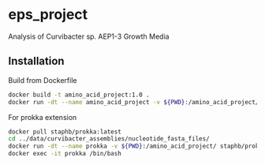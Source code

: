 # eps_project
Analysis of Curvibacter sp. AEP1-3  Growth Media

## Installation

Build from Dockerfile
```bash
docker build -t amino_acid_project:1.0 .
docker run -dt --name amino_acid_project -v ${PWD}:/amino_acid_project/applications -p 127.0.0.1:8888:8888/tcp amino_acid_project:1.0
```

For prokka extension
```bash
docker pull staphb/prokka:latest
cd ../data/curvibacter_assemblies/nucleotide_fasta_files/
docker run -dt --name prokka -v ${PWD}:/amino_acid_project/ staphb/prokka:latest
docker exec -it prokka /bin/bash
```
